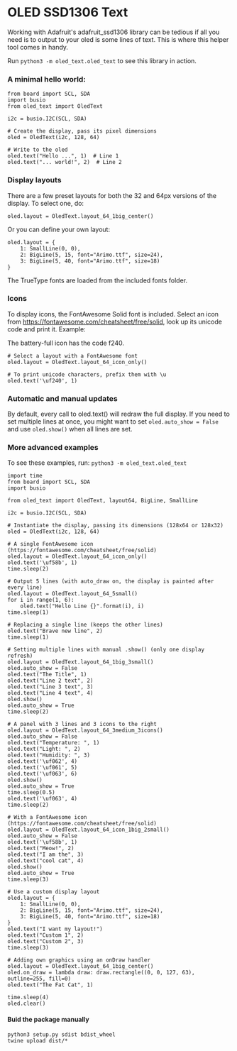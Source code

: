 # OLED SSD1306 Text

Working with Adafruit's adafruit_ssd1306 library can be tedious if all you need is to output to your oled is some lines of text.
This is where this helper tool comes in handy.

Run `python3 -m oled_text.oled_text` to see this library in action.

### A minimal hello world:

```
from board import SCL, SDA
import busio
from oled_text import OledText

i2c = busio.I2C(SCL, SDA)

# Create the display, pass its pixel dimensions
oled = OledText(i2c, 128, 64)

# Write to the oled
oled.text("Hello ...", 1)  # Line 1
oled.text("... world!", 2)  # Line 2

```

### Display layouts

There are a few preset layouts for both the 32 and 64px versions of the display. To select one, do:

`oled.layout = OledText.layout_64_1big_center()`
 
Or you can define your own layout:
```
oled.layout = {
	1: SmallLine(0, 0),
	2: BigLine(5, 15, font="Arimo.ttf", size=24),
	3: BigLine(5, 40, font="Arimo.ttf", size=18)
}

```
The TrueType fonts are loaded from the included fonts folder. 

### Icons
To display icons, the FontAwesome Solid font is included. Select an icon from https://fontawesome.com/cheatsheet/free/solid,
look up its unicode code and print it. Example:

The battery-full icon has the code f240.

```
# Select a layout with a FontAwesome font
oled.layout = OledText.layout_64_icon_only()

# To print unicode characters, prefix them with \u
oled.text('\uf240', 1)
```

### Automatic and manual updates
By default, every call to oled.text() will redraw the full display. If you need to set multiple lines at once, you
might want to set `oled.auto_show = False` and use `oled.show()` when all lines are set.



### More advanced examples
To see these examples, run:
`python3 -m oled_text.oled_text`

```
import time
from board import SCL, SDA
import busio

from oled_text import OledText, layout64, BigLine, SmallLine

i2c = busio.I2C(SCL, SDA)

# Instantiate the display, passing its dimensions (128x64 or 128x32)
oled = OledText(i2c, 128, 64)

# A single FontAwesome icon (https://fontawesome.com/cheatsheet/free/solid)
oled.layout = OledText.layout_64_icon_only()
oled.text('\uf58b', 1)
time.sleep(2)

# Output 5 lines (with auto_draw on, the display is painted after every line)
oled.layout = OledText.layout_64_5small()
for i in range(1, 6):
	oled.text("Hello Line {}".format(i), i)
time.sleep(1)

# Replacing a single line (keeps the other lines)
oled.text("Brave new line", 2)
time.sleep(1)

# Setting multiple lines with manual .show() (only one display refresh)
oled.layout = OledText.layout_64_1big_3small()
oled.auto_show = False
oled.text("The Title", 1)
oled.text("Line 2 text", 2)
oled.text("Line 3 text", 3)
oled.text("Line 4 text", 4)
oled.show()
oled.auto_show = True
time.sleep(2)

# A panel with 3 lines and 3 icons to the right
oled.layout = OledText.layout_64_3medium_3icons()
oled.auto_show = False
oled.text("Temperature: ", 1)
oled.text("Light: ", 2)
oled.text("Humidity: ", 3)
oled.text('\uf062', 4)
oled.text('\uf061', 5)
oled.text('\uf063', 6)
oled.show()
oled.auto_show = True
time.sleep(0.5)
oled.text('\uf063', 4)
time.sleep(2)

# With a FontAwesome icon (https://fontawesome.com/cheatsheet/free/solid)
oled.layout = OledText.layout_64_icon_1big_2small()
oled.auto_show = False
oled.text('\uf58b', 1)
oled.text("Meow!", 2)
oled.text("I am the", 3)
oled.text("cool cat", 4)
oled.show()
oled.auto_show = True
time.sleep(3)

# Use a custom display layout
oled.layout = {
	1: SmallLine(0, 0),
	2: BigLine(5, 15, font="Arimo.ttf", size=24),
	3: BigLine(5, 40, font="Arimo.ttf", size=18)
}
oled.text("I want my layout!")
oled.text("Custom 1", 2)
oled.text("Custom 2", 3)
time.sleep(3)

# Adding own graphics using an onDraw handler
oled.layout = OledText.layout_64_1big_center()
oled.on_draw = lambda draw: draw.rectangle((0, 0, 127, 63), outline=255, fill=0)
oled.text("The Fat Cat", 1)

time.sleep(4)
oled.clear()
```

#### Buid the package manually

```
python3 setup.py sdist bdist_wheel
twine upload dist/*
```